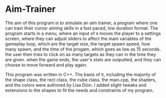 # Aim-Trainer

The aim of this program is to simulate an aim trainer, a program where one can train their curosr aiming skills in a fast paced, low duration format. The program starts in a menu, where an input of s moves the player to a settings screen, where they can adjust sliders to affect the main variables of the gameplay loop, which are the target size, the target spawn speed, how many spawn, and the time of the progam, which goes as low as 15 seconds. the user then tries to click on as many targets as they can in the time they are given. when the game ends, the user's stats are outputted, and they can choose to move forward and play again. 

This program was written in C++. The basis of it, including the majority of the shape class, the rect class, the cube class, the main.cpp, the shaders, and the colors were authored by Lisa Dion. I added slight tweaks and extensions to the shapes to fit the needs and constraints of my program. 

